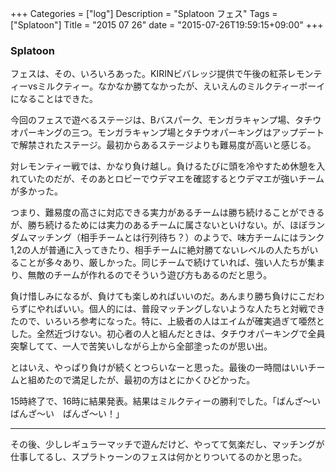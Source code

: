 +++
Categories = ["log"]
Description = "Splatoon フェス"
Tags = ["Splatoon"]
Title = "2015 07 26"
date = "2015-07-26T19:59:15+09:00"
+++


### Splatoon
フェスは、その、いろいろあった。KIRINビバレッジ提供で午後の紅茶レモンティーvsミルクティー。なかなか勝てなかったが、えいえんのミルクティーボーイになることはできた。

今回のフェスで遊べるステージは、Bバスパーク、モンガラキャンプ場、タチウオパーキングの三つ。モンガラキャンプ場とタチウオパーキングはアップデートで解禁されたステージ。最初からあるステージよりも難易度が高いと感じる。

対レモンティー戦では、かなり負け越し。負けるたびに頭を冷やすため休憩を入れていたのだが、そのあとロビーでウデマエを確認するとウデマエが強いチームが多かった。

つまり、難易度の高さに対応できる実力があるチームは勝ち続けることができるが、勝ち続けるためには実力のあるチームに属さないといけない。が、ほぼランダムマッチング（相手チームとは行列待ち？）のようで、味方チームにはランク1,2の人が普通に入ってきたり、相手チームに絶対勝てないレベルの人たちがいることが多々あり、厳しかった。同じチームで続けていれば、強い人たちが集まり、無敵のチームが作れるのでそういう遊び方もあるのだと思う。

負け惜しみになるが、負けても楽しめればいいのだ。あんまり勝ち負けにこだわらずにやればいい。個人的には、普段マッチングしないような人たちと対戦できたので、いろいろ参考になった。特に、上級者の人はエイムが確実過ぎて唖然とした。全然近づけない。初心者の人と組んだときは、タチウオパーキングで全員突撃してて、一人で苦笑いしながら上から全部塗ったのが思い出。

とはいえ、やっぱり負けが続くとつらいなーと思った。最後の一時間はいいチームと組めたので満足したが、最初の方はとにかくひどかった。

15時終了で、16時に結果発表。結果はミルクティーの勝利でした。「ばんざ〜い　ばんざ〜い　ばんざ〜い！」

----

その後、少しレギュラーマッチで遊んだけど、やってて気楽だし、マッチングが仕事してるし、スプラトゥーンのフェスは何かとりついてるのかと思った。